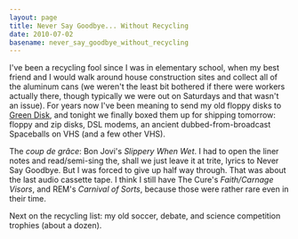```yaml
---
layout: page
title: Never Say Goodbye... Without Recycling
date: 2010-07-02
basename: never_say_goodbye_without_recycling
---
```


I've been a recycling fool since I was in elementary school, when my best friend
and I would walk around house construction sites and collect all of the aluminum
cans (we weren't the least bit bothered if there were workers actually there,
though typically we were out on Saturdays and that wasn't an issue). For years
now I've been meaning to send my old floppy disks to [Green Disk](http://www.greendisk.com/), and tonight we finally boxed
them up for shipping tomorrow: floppy and zip disks, DSL modems, an ancient
dubbed-from-broadcast Spaceballs on VHS (and a few other VHS).

The _coup de gr&acirc;ce_: Bon Jovi's _Slippery When Wet_. I had to open the
liner notes and read/semi-sing  the, shall we just leave it at trite, lyrics to
Never Say Goodbye. But I was forced to give up half way through. That was about
the last audio cassette tape. I think I still have The Cure's _Faith/Carnage
Visors_, and REM's _Carnival of Sorts_, because those were rather rare even in
their time.

Next on the recycling list: my old soccer, debate, and science competition
trophies (about a dozen).

